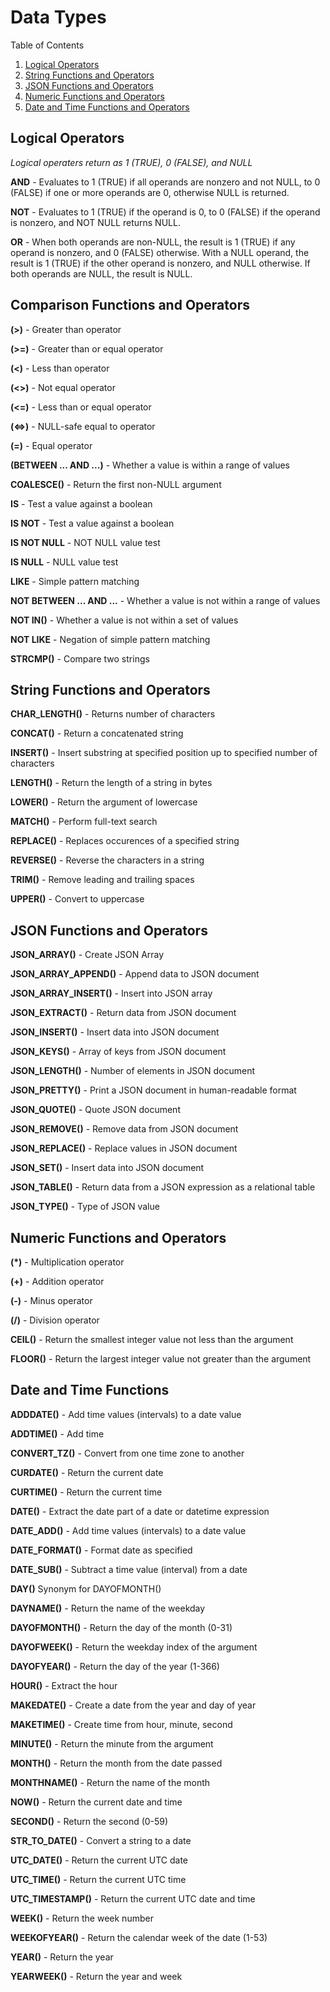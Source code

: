 # Data Types

  <summary>Table of Contents</summary>
  <ol>
    <li><a href="#logical-operators">Logical Operators</a></li>
    <li><a href="#string-functions-and-operators">String Functions and Operators</a></li>
    <li><a href="#json-functions-and-operators">JSON Functions and Operators</a></li>
    <li><a href="#numeric-functions-and-operators">Numeric Functions and Operators</a></li>
    <li><a href="#date-and-time-functions">Date and Time Functions and Operators</a></li>
  </ol>

## Logical Operators

_Logical operaters return as 1 (TRUE), 0 (FALSE), and NULL_

**AND** - Evaluates to 1 (TRUE) if all operands are nonzero and not NULL, to 0 (FALSE) if one or more operands are 0, otherwise NULL is returned.

**NOT** - Evaluates to 1 (TRUE) if the operand is 0, to 0 (FALSE) if the operand is nonzero, and NOT NULL returns NULL.

**OR** - When both operands are non-NULL, the result is 1 (TRUE) if any operand is nonzero, and 0 (FALSE) otherwise. With a NULL operand, the result is 1 (TRUE) if the other operand is nonzero, and NULL otherwise. If both operands are NULL, the result is NULL.

## Comparison Functions and Operators

**(>)** - Greater than operator

**(>=)** - Greater than or equal operator

**(<)** - Less than operator

**(<>)** - Not equal operator

**(<=)** - Less than or equal operator

**(<=>)** - NULL-safe equal to operator

**(=)** - Equal operator

**(BETWEEN ... AND ...)** - Whether a value is within a range of values

**COALESCE()** - Return the first non-NULL argument

**IS** - Test a value against a boolean

**IS NOT** - Test a value against a boolean

**IS NOT NULL** - NOT NULL value test

**IS NULL** - NULL value test

**LIKE** - Simple pattern matching

**NOT BETWEEN ... AND ...** - Whether a value is not within a range of values

**NOT IN()** - Whether a value is not within a set of values

**NOT LIKE** - Negation of simple pattern matching

**STRCMP()** - Compare two strings

## String Functions and Operators

**CHAR_LENGTH()** - Returns number of characters

**CONCAT()** - Return a concatenated string

**INSERT()** - Insert substring at specified position up to specified number of characters

**LENGTH()** - Return the length of a string in bytes

**LOWER()** - Return the argument of lowercase

**MATCH()** - Perform full-text search

**REPLACE()** - Replaces occurences of a specified string

**REVERSE()** - Reverse the characters in a string

**TRIM()** - Remove leading and trailing spaces

**UPPER()** - Convert to uppercase

## JSON Functions and Operators

**JSON_ARRAY()** - Create JSON Array

**JSON_ARRAY_APPEND()** - Append data to JSON document

**JSON_ARRAY_INSERT()** - Insert into JSON array

**JSON_EXTRACT()** - Return data from JSON document

**JSON_INSERT()** - Insert data into JSON document

**JSON_KEYS()** - Array of keys from JSON document

**JSON_LENGTH()** - Number of elements in JSON document

**JSON_PRETTY()** - Print a JSON document in human-readable format

**JSON_QUOTE()** - Quote JSON document

**JSON_REMOVE()** - Remove data from JSON document

**JSON_REPLACE()** - Replace values in JSON document

**JSON_SET()** - Insert data into JSON document

**JSON_TABLE()** - Return data from a JSON expression as a relational table

**JSON_TYPE()** - Type of JSON value

## Numeric Functions and Operators

**(\*)** - Multiplication operator

**(+)** - Addition operator

**(-)** - Minus operator

**(/)** - Division operator

**CEIL()** - Return the smallest integer value not less than the argument

**FLOOR()** - Return the largest integer value not greater than the argument

## Date and Time Functions

**ADDDATE()** - Add time values (intervals) to a date value

**ADDTIME()** - Add time

**CONVERT_TZ()** - Convert from one time zone to another

**CURDATE()** - Return the current date

**CURTIME()** - Return the current time

**DATE()** - Extract the date part of a date or datetime expression

**DATE_ADD()** - Add time values (intervals) to a date value

**DATE_FORMAT()** - Format date as specified

**DATE_SUB()** - Subtract a time value (interval) from a date

**DAY()** Synonym for DAYOFMONTH()

**DAYNAME()** - Return the name of the weekday

**DAYOFMONTH()** - Return the day of the month (0-31)

**DAYOFWEEK()** - Return the weekday index of the argument

**DAYOFYEAR()** - Return the day of the year (1-366)

**HOUR()** - Extract the hour

**MAKEDATE()** - Create a date from the year and day of year

**MAKETIME()** - Create time from hour, minute, second

**MINUTE()** - Return the minute from the argument

**MONTH()** - Return the month from the date passed

**MONTHNAME()** - Return the name of the month

**NOW()** - Return the current date and time

**SECOND()** - Return the second (0-59)

**STR_TO_DATE()** - Convert a string to a date

**UTC_DATE()** - Return the current UTC date

**UTC_TIME()** - Return the current UTC time

**UTC_TIMESTAMP()** - Return the current UTC date and time

**WEEK()** - Return the week number

**WEEKOFYEAR()** - Return the calendar week of the date (1-53)

**YEAR()** - Return the year

**YEARWEEK()** - Return the year and week
